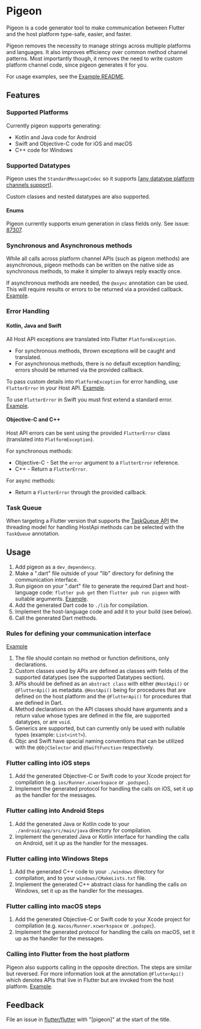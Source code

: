 # Pigeon

Pigeon is a code generator tool to make communication between Flutter and the
host platform type-safe, easier, and faster.

Pigeon removes the necessity to manage strings across multiple platforms and languages.
It also improves efficiency over common method channel patterns. Most importantly though,
it removes the need to write custom platform channel code, since pigeon generates it for you.

For usage examples, see the [Example README](./example/README.md).

## Features

### Supported Platforms

Currently pigeon supports generating:
* Kotlin and Java code for Android
* Swift and Objective-C code for iOS and macOS
* C++ code for Windows

### Supported Datatypes

Pigeon uses the `StandardMessageCodec` so it supports 
[[any datatype platform channels support](https://flutter.dev/docs/development/platform-integration/platform-channels#codec)].

Custom classes and nested datatypes are also supported.

#### Enums

Pigeon currently supports enum generation in class fields only.
See issue: [87307](https://github.com/flutter/flutter/issues/87307).

### Synchronous and Asynchronous methods

While all calls across platform channel APIs (such as pigeon methods) are asynchronous,
pigeon methods can be written on the native side as synchronous methods,
to make it simpler to always reply exactly once.

If asynchronous methods are needed, the `@async` annotation can be used. This will require 
results or errors to be returned via a provided callback. [Example](./example/README.md#HostApi_Example).

### Error Handling

#### Kotlin, Java and Swift

All Host API exceptions are translated into Flutter `PlatformException`.
* For synchronous methods, thrown exceptions will be caught and translated.
* For asynchronous methods, there is no default exception handling; errors
should be returned via the provided callback.

To pass custom details into `PlatformException` for error handling, 
use `FlutterError` in your Host API. [Example](./example/README.md#HostApi_Example).

To use `FlutterError` in Swift you must first extend a standard error.
[Example](./example/README.md#AppDelegate.swift).

#### Objective-C and C++

Host API errors can be sent using the provided `FlutterError` class (translated into `PlatformException`).

For synchronous methods:
* Objective-C - Set the `error` argument to a `FlutterError` reference.
* C++ - Return a `FlutterError`.

For async methods:
* Return a `FlutterError` through the provided callback.


### Task Queue

When targeting a Flutter version that supports the
[TaskQueue API](https://docs.flutter.dev/development/platform-integration/platform-channels?tab=type-mappings-kotlin-tab#channels-and-platform-threading)
the threading model for handling HostApi methods can be selected with the
`TaskQueue` annotation.

## Usage

1) Add pigeon as a `dev_dependency`.
1) Make a ".dart" file outside of your "lib" directory for defining the
   communication interface.
1) Run pigeon on your ".dart" file to generate the required Dart and
   host-language code: `flutter pub get` then `flutter pub run pigeon`
   with suitable arguments. [Example](./example/README.md#Invocation).
1) Add the generated Dart code to `./lib` for compilation.
1) Implement the host-language code and add it to your build (see below).
1) Call the generated Dart methods.

### Rules for defining your communication interface 
[Example](./example/README.md#HostApi_Example)

1) The file should contain no method or function definitions, only declarations.
1) Custom classes used by APIs are defined as classes with fields of the
   supported datatypes (see the supported Datatypes section).
1) APIs should be defined as an `abstract class` with either `@HostApi()` or
   `@FlutterApi()` as metadata.  `@HostApi()` being for procedures that are defined
   on the host platform and the `@FlutterApi()` for procedures that are defined in Dart.
1) Method declarations on the API classes should have arguments and a return
   value whose types are defined in the file, are supported datatypes, or are
   `void`.
1) Generics are supported, but can currently only be used with nullable types
   (example: `List<int?>`).
1) Objc and Swift have special naming conventions that can be utilized with the
   `@ObjCSelector` and `@SwiftFunction` respectively. 

### Flutter calling into iOS steps

1) Add the generated Objective-C or Swift code to your Xcode project for compilation
   (e.g. `ios/Runner.xcworkspace` or `.podspec`).
1) Implement the generated protocol for handling the calls on iOS, set it up
   as the handler for the messages.

### Flutter calling into Android Steps

1) Add the generated Java or Kotlin code to your `./android/app/src/main/java` directory
   for compilation.
1) Implement the generated Java or Kotlin interface for handling the calls on Android, set
   it up as the handler for the messages.

### Flutter calling into Windows Steps

1) Add the generated C++ code to your `./windows` directory for compilation, and
   to your `windows/CMakeLists.txt` file.
1) Implement the generated C++ abstract class for handling the calls on Windows,
   set it up as the handler for the messages.

### Flutter calling into macOS steps

1) Add the generated Objective-C or Swift code to your Xcode project for compilation
   (e.g. `macos/Runner.xcworkspace` or `.podspec`).
1) Implement the generated protocol for handling the calls on macOS, set it up
   as the handler for the messages.

### Calling into Flutter from the host platform

Pigeon also supports calling in the opposite direction. The steps are similar
but reversed.  For more information look at the annotation `@FlutterApi()` which
denotes APIs that live in Flutter but are invoked from the host platform. 
[Example](./example/README.md#FlutterApi_Example).

## Feedback

File an issue in [flutter/flutter](https://github.com/flutter/flutter) with 
"[pigeon]" at the start of the title.
